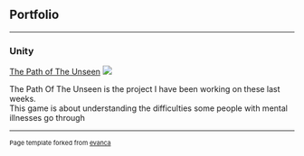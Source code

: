 ## Portfolio

---

### Unity

[The Path of The Unseen](/sample_page)
<img src="images/dummy_thumbnail.jpg?raw=true"/>

<p>The Path Of The Unseen is the project I have been working on these last weeks. 
  <br>This game is about understanding the difficulties some people with mental illnesses go through<p>




---
<p style="font-size:11px">Page template forked from <a href="https://github.com/evanca/quick-portfolio">evanca</a></p>
<!-- Remove above link if you don't want to attibute -->
